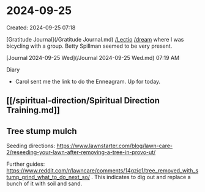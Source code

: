 # 2024-09-25
Created: 2024-09-25 07:18

[Gratitude Journal](/Gratitude Journal.md)
[/Lectio](/Lectio.md)
[/dream](/dream.md) where I was bicycling with a group. Betty Spillman seemed to be very present. 

[Journal 2024-09-25 Wed](/Journal 2024-09-25 Wed.md) 07:19 AM

Diary 
- Carol sent me the link to do the Enneagram. Up for today.
## [[/spiritual-direction/Spiritual Direction Training.md]]
## Tree stump mulch
Seeding directions: https://www.lawnstarter.com/blog/lawn-care-2/reseeding-your-lawn-after-removing-a-tree-in-provo-ut/

Further guides: https://www.reddit.com/r/lawncare/comments/14gzic1/tree_removed_with_stump_grind_what_to_do_next_so/ . This indicates to dig out and replace a bunch of it with soil and sand.
